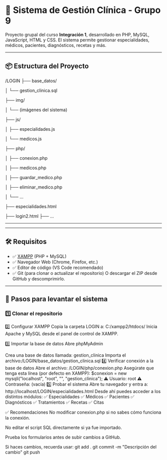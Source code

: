 # 🏥 Sistema de Gestión Clínica - Grupo 9

Proyecto grupal del curso **Integración 1**, desarrollado en PHP, MySQL, JavaScript, HTML y CSS. El sistema permite gestionar especialidades, médicos, pacientes, diagnósticos, recetas y más.

---

## 📦 Estructura del Proyecto
/LOGIN
├── base_datos/

│ └── gestion_clinica.sql

├── img/

│ └── (imágenes del sistema)

├── js/

│ ├── especialidades.js

│ └── medicos.js

├── php/

│ ├── conexion.php

│ ├── medicos.php

│ ├── guardar_medico.php

│ ├── eliminar_medico.php

│ └── ...

├── especialidades.html

├── login2.html
├── ...

---

---

## 🛠️ Requisitos

- ✅ [XAMPP](https://www.apachefriends.org/es/index.html) (PHP + MySQL)
- ✅ Navegador Web (Chrome, Firefox, etc.)
- ✅ Editor de código (VS Code recomendado)
- ✅ Git (para clonar o actualizar el repositorio)
O descargar el ZIP desde GitHub y descomprimirlo.
---

## 🚀 Pasos para levantar el sistema

### 1️⃣ Clonar el repositorio
2️⃣ Configurar XAMPP
 Copia la carpeta LOGIN a:
C:/xampp2/htdocs/
Inicia Apache y MySQL desde el panel de control de XAMPP.

3️⃣ Importar la base de datos
Abre phpMyAdmin

Crea una base de datos llamada: gestion_clinica
Importa el archivo:/LOGIN/base_datos/gestion_clinica.sql
4️⃣ Verificar conexión a la base de datos
Abre el archivo:
/LOGIN/php/conexion.php
Asegúrate que tenga esta línea (por defecto en XAMPP):
$conexion = new mysqli("localhost", "root", "", "gestion_clinica");
⚠️ Usuario: root
⚠️ Contraseña: (vacía)
5️⃣ Probar el sistema
Abre tu navegador y entra a:
http://localhost/LOGIN/especialidades.html
Desde ahí puedes acceder a los distintos módulos:
✅ Especialidades
✅ Médicos
✅ Pacientes
✅ Diagnósticos
✅ Tratamientos
✅ Recetas
✅ Citas

✅ Recomendaciones
No modificar conexion.php si no sabes cómo funciona la conexión.

No editar el script SQL directamente si ya fue importado.

Prueba los formularios antes de subir cambios a GitHub.

Si haces cambios, recuerda usar:
git add .
git commit -m "Descripción del cambio"
git push
